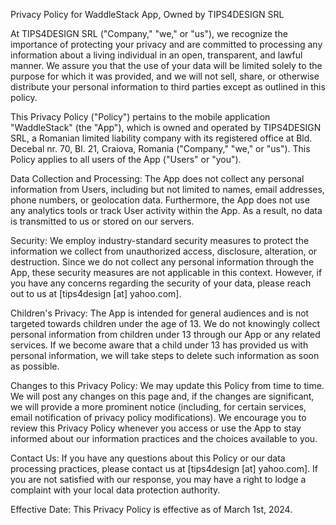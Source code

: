 Privacy Policy for WaddleStack App, Owned by TIPS4DESIGN SRL


At TIPS4DESIGN SRL ("Company," "we," or "us"), we recognize the importance of protecting your privacy and are committed to processing any information about a living individual in an open, transparent, and lawful manner. We assure you that the use of your data will be limited solely to the purpose for which it was provided, and we will not sell, share, or otherwise distribute your personal information to third parties except as outlined in this policy.


This Privacy Policy ("Policy") pertains to the mobile application "WaddleStack" (the "App"), which is owned and operated by TIPS4DESIGN SRL, a Romanian limited liability company with its registered office at Bld. Decebal nr. 70, Bl. 21, Craiova, Romania ("Company," "we," or "us"). This Policy applies to all users of the App ("Users" or "you").


Data Collection and Processing:
The App does not collect any personal information from Users, including but not limited to names, email addresses, phone numbers, or geolocation data. Furthermore, the App does not use any analytics tools or track User activity within the App. As a result, no data is transmitted to us or stored on our servers.


Security:
We employ industry-standard security measures to protect the information we collect from unauthorized access, disclosure, alteration, or destruction. Since we do not collect any personal information through the App, these security measures are not applicable in this context. However, if you have any concerns regarding the security of your data, please reach out to us at  [tips4design [at] yahoo.com].


Children's Privacy:
The App is intended for general audiences and is not targeted towards children under the age of 13. We do not knowingly collect personal information from children under 13 through our App or any related services. If we become aware that a child under 13 has provided us with personal information, we will take steps to delete such information as soon as possible.


Changes to this Privacy Policy:
We may update this Policy from time to time. We will post any changes on this page and, if the changes are significant, we will provide a more prominent notice (including, for certain services, email notification of privacy policy modifications). We encourage you to review this Privacy Policy whenever you access or use the App to stay informed about our information practices and the choices available to you.


Contact Us:
If you have any questions about this Policy or our data processing practices, please contact us at [tips4design [at] yahoo.com]. If you are not satisfied with our response, you may have a right to lodge a complaint with your local data protection authority.


Effective Date:
This Privacy Policy is effective as of March 1st, 2024.

